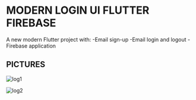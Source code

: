 # MODERN LOGIN UI FLUTTER FIREBASE

A new  modern Flutter project  with:
-Email sign-up
-Email login and logout
-Firebase application

## PICTURES



![log1](https://github.com/Juihibi/login_page/assets/142254238/089dbaab-5617-4b51-852d-08b91101cf87)




![log2](https://github.com/Juihibi/login_page/assets/142254238/58c8b184-b255-46b4-92ef-1df4ccda02f0)


